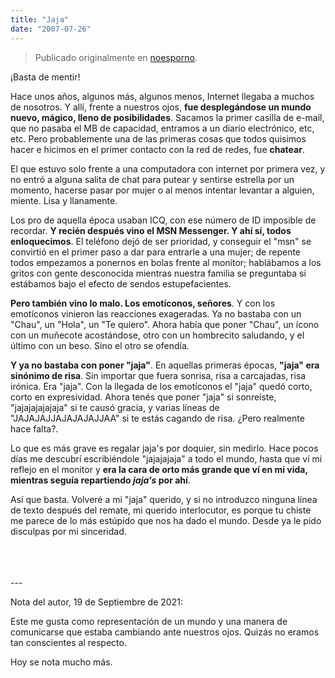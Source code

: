 ```yaml
---
title: "Jaja"
date: "2007-07-26"
---
```


> Publicado originalmente en [noesporno](/noesporno).

¡Basta de mentir!

Hace unos años, algunos más, algunos menos, Internet llegaba a muchos de nosotros. Y allí, frente a nuestros ojos, **fue desplegándose un mundo nuevo, mágico, lleno de posibilidades**. Sacamos la primer casilla de e-mail, que no pasaba el MB de capacidad, entramos a un diario electrónico, etc, etc. Pero probablemente una de las primeras cosas que todos quisimos hacer e hicimos en el primer contacto con la red de redes, fue **chatear**.

El que estuvo solo frente a una computadora con internet por primera vez, y no entró a alguna salita de chat para putear y sentirse estrella por un momento, hacerse pasar por mujer o al menos intentar levantar a alguien, miente. Lisa y llanamente.

Los pro de aquella época usaban ICQ, con ese número de ID imposible de recordar. **Y recién después vino el MSN Messenger. Y ahí sí, todos enloquecimos**. El teléfono dejó de ser prioridad, y conseguir el "msn" se convirtió en el primer paso a dar para entrarle a una mujer; de repente todos empezamos a ponernos en bolas frente al monitor; hablábamos a los gritos con gente desconocida mientras nuestra familia se preguntaba si estábamos bajo el efecto de sendos estupefacientes.

**Pero también vino lo malo. Los emotíconos, señores**. Y con los emotíconos vinieron las reacciones exageradas. Ya no bastaba con un "Chau", un "Hola", un "Te quiero". Ahora había que poner "Chau", un ícono con un muñecote acostándose, otro con un hombrecito saludando, y el último con un beso. Sino el otro se ofendía.

**Y ya no bastaba con poner "jaja"**. En aquellas primeras épocas, **"jaja" era sinónimo de risa**. Sin importar que fuera sonrisa, risa a carcajadas, risa irónica. Era "jaja". Con la llegada de los emotíconos el "jaja" quedó corto, corto en expresividad. Ahora tenés que poner "jaja" si sonreíste, "jajajajajajaja" si te causó gracia, y varias líneas de "JAJAJAJJAJAJAJAJJAA" si te estás cagando de risa. ¿Pero realmente hace falta?.

Lo que es más grave es regalar jaja's por doquier, sin medirlo. Hace pocos días me descubrí escribiéndole "jajajajaja" a todo el mundo, hasta que ví mi reflejo en el monitor y **era la cara de orto más grande que ví en mi vida, mientras seguía repartiendo _jaja's_ por ahí**.

Así que basta. Volveré a mi "jaja" querido, y si no introduzco ninguna línea de texto después del remate, mi querido interlocutor, es porque tu chiste me parece de lo más estúpido que nos ha dado el mundo. Desde ya le pido disculpas por mi sinceridad.

<br>
<br>
<br>
---

Nota del autor, 19 de Septiembre de 2021:

Este me gusta como representación de un mundo y una manera de comunicarse que estaba cambiando ante nuestros ojos. Quizás no eramos tan conscientes al respecto.

Hoy se nota mucho más.